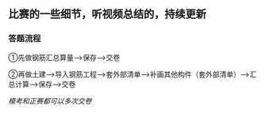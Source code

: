 ## 比赛的一些细节，听视频总结的，持续更新 ##

### 答题流程 ###

①先做钢筋汇总算量-->保存-->交卷

②再做土建-->导入钢筋工程-->套外部清单-->补画其他构件（套外部清单）-->汇总计算-->保存-->交卷

*模考和正赛都可以多次交卷*
